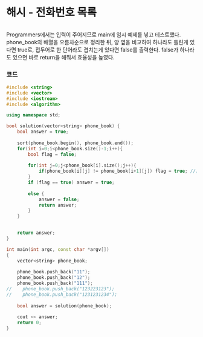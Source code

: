 # 해시 - 전화번호 목록

##
Programmers에서는 입력이 주어지므로 main에 임시 예제를 넣고 테스트했다.  
phone_book의 배열을 오름차순으로 정리한 뒤, 양 옆을 비교하여 하나라도 틀린게 있다면 true로,
접두어로 한 단어라도 겹치는게 있다면 false를 출력한다. false가 하나라도 있으면 바로 return을 해줘서 효율성을 높였다.


### 코드

```c++
#include <string>
#include <vector>
#include <iostream>
#include <algorithm>

using namespace std;

bool solution(vector<string> phone_book) {
    bool answer = true;
    
    sort(phone_book.begin(), phone_book.end());
    for(int i=0;i<phone_book.size()-1;i++){
        bool flag = false;
       
        for(int j=0;j<phone_book[i].size();j++){
            if(phone_book[i][j] != phone_book[i+1][j]) flag = true; //[0]이아니라 접두어 한뭉치가 같아야 함.
        }
        if (flag == true) answer = true;
        
        else {
            answer = false;
            return answer;
        }
    }

    
    return answer;
}

int main(int argc, const char *argv[])
{
    vector<string> phone_book;
    
    phone_book.push_back("11");
    phone_book.push_back("12");
    phone_book.push_back("111");
//    phone_book.push_back("123223123");
//    phone_book.push_back("1231231234");
    
    bool answer = solution(phone_book);
    
    cout << answer;
    return 0;
}


```
